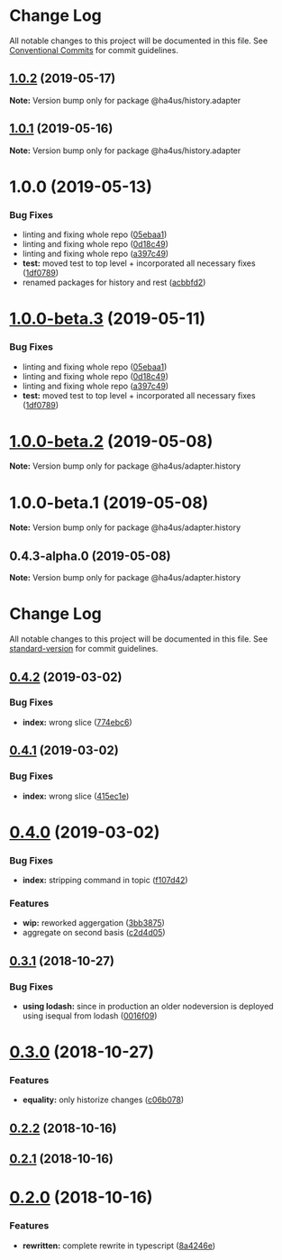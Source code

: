 # Change Log

All notable changes to this project will be documented in this file.
See [Conventional Commits](https://conventionalcommits.org) for commit guidelines.

## [1.0.2](https://github.com/ha4us/ha4us/compare/@ha4us/history.adapter@1.0.1...@ha4us/history.adapter@1.0.2) (2019-05-17)

**Note:** Version bump only for package @ha4us/history.adapter





## [1.0.1](https://github.com/ha4us/ha4us/compare/@ha4us/history.adapter@1.0.0...@ha4us/history.adapter@1.0.1) (2019-05-16)

**Note:** Version bump only for package @ha4us/history.adapter





# 1.0.0 (2019-05-13)


### Bug Fixes

* linting and fixing whole repo ([05ebaa1](https://github.com/ha4us/ha4us/commit/05ebaa1))
* linting and fixing whole repo ([0d18c49](https://github.com/ha4us/ha4us/commit/0d18c49))
* linting and fixing whole repo ([a397c49](https://github.com/ha4us/ha4us/commit/a397c49))
* **test:** moved test to top level + incorporated all necessary fixes ([1df0789](https://github.com/ha4us/ha4us/commit/1df0789))
* renamed packages for history and rest ([acbbfd2](https://github.com/ha4us/ha4us/commit/acbbfd2))





# [1.0.0-beta.3](https://github.com/ha4us/ha4us/compare/@ha4us/adapter.history@1.0.0-beta.2...@ha4us/adapter.history@1.0.0-beta.3) (2019-05-11)


### Bug Fixes

* linting and fixing whole repo ([05ebaa1](https://github.com/ha4us/ha4us/commit/05ebaa1))
* linting and fixing whole repo ([0d18c49](https://github.com/ha4us/ha4us/commit/0d18c49))
* linting and fixing whole repo ([a397c49](https://github.com/ha4us/ha4us/commit/a397c49))
* **test:** moved test to top level + incorporated all necessary fixes ([1df0789](https://github.com/ha4us/ha4us/commit/1df0789))





# [1.0.0-beta.2](https://github.com/ha4us/ha4us/compare/@ha4us/adapter.history@1.0.0-beta.1...@ha4us/adapter.history@1.0.0-beta.2) (2019-05-08)

**Note:** Version bump only for package @ha4us/adapter.history





# 1.0.0-beta.1 (2019-05-08)

**Note:** Version bump only for package @ha4us/adapter.history





## 0.4.3-alpha.0 (2019-05-08)

**Note:** Version bump only for package @ha4us/adapter.history





# Change Log

All notable changes to this project will be documented in this file. See [standard-version](https://github.com/conventional-changelog/standard-version) for commit guidelines.

<a name="0.4.2"></a>
## [0.4.2](https://github.com/ha4us/ha4us-history/compare/v0.4.1...v0.4.2) (2019-03-02)


### Bug Fixes

* **index:** wrong slice ([774ebc6](https://github.com/ha4us/ha4us-history/commit/774ebc6))



<a name="0.4.1"></a>
## [0.4.1](https://github.com/ha4us/ha4us-history/compare/v0.4.0...v0.4.1) (2019-03-02)


### Bug Fixes

* **index:** wrong slice ([415ec1e](https://github.com/ha4us/ha4us-history/commit/415ec1e))



<a name="0.4.0"></a>
# [0.4.0](https://github.com/ha4us/ha4us-history/compare/v0.3.1...v0.4.0) (2019-03-02)


### Bug Fixes

* **index:** stripping command in topic ([f107d42](https://github.com/ha4us/ha4us-history/commit/f107d42))


### Features

* **wip:** reworked aggergation ([3bb3875](https://github.com/ha4us/ha4us-history/commit/3bb3875))
* aggregate on second basis ([c2d4d05](https://github.com/ha4us/ha4us-history/commit/c2d4d05))



<a name="0.3.1"></a>
## [0.3.1](https://github.com/ha4us/ha4us-history/compare/v0.3.0...v0.3.1) (2018-10-27)


### Bug Fixes

* **using lodash:** since in production an older nodeversion is deployed using isequal from lodash ([0016f09](https://github.com/ha4us/ha4us-history/commit/0016f09))



<a name="0.3.0"></a>
# [0.3.0](https://github.com/ha4us/ha4us-history/compare/v0.2.2...v0.3.0) (2018-10-27)


### Features

* **equality:** only historize changes ([c06b078](https://github.com/ha4us/ha4us-history/commit/c06b078))



<a name="0.2.2"></a>
## [0.2.2](https://github.com/ha4us/ha4us-history/compare/v0.2.1...v0.2.2) (2018-10-16)



<a name="0.2.1"></a>
## [0.2.1](https://github.com/ha4us/ha4us-history/compare/v0.2.0...v0.2.1) (2018-10-16)



<a name="0.2.0"></a>
# [0.2.0](https://github.com/ha4us/ha4us-history/compare/v0.0.5...v0.2.0) (2018-10-16)


### Features

* **rewritten:** complete rewrite in typescript ([8a4246e](https://github.com/ha4us/ha4us-history/commit/8a4246e))
